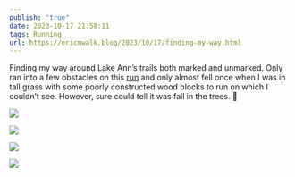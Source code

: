 ```yaml
---
publish: "true"
date: 2023-10-17 21:58:11
tags: Running
url: https://ericmwalk.blog/2023/10/17/finding-my-way.html
---
```


Finding my way around Lake Ann’s trails both marked and unmarked. Only ran into a few obstacles on this [run](https://strava.com/activities/10055552373) and only almost fell once when I was in tall grass with some poorly constructed wood blocks to run on which I couldn’t see. However, sure could tell it was fall in the trees. 🍂

![](https://ericmwalk.blog/uploads/2023/84c8efbc-b3a6-4b7f-81ef-63a50d4a7d96.jpg)

![](https://ericmwalk.blog/uploads/2023/36f25221-6721-4151-b2ab-fcf8d56a794e.jpg)

![](https://ericmwalk.blog/uploads/2023/972120c6-0729-446e-8707-d76eb6cdc12d.jpg)

![](https://ericmwalk.blog/uploads/2023/47974da3-0129-4b8a-82b0-2e962ed608cf.jpg)
